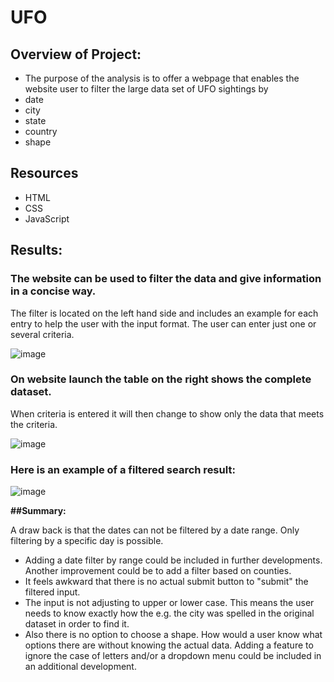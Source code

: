 # UFO

## Overview of Project:
 
 - The purpose of the analysis is to offer a webpage that enables the website user to filter the large data set of UFO sightings by 
  - date
  - city
  - state
  - country
  - shape

## Resources
 - HTML
 - CSS
 - JavaScript
 
## Results: 
 
### The website can be used to filter the data and give information in a concise way. 
The filter is located on the left hand side and includes an example for each entry to help the user with the input format.
The user can enter just one or several criteria. 

![image](https://user-images.githubusercontent.com/91682586/147784029-c076cffd-7b4f-4800-b43a-8010bb9dc35d.png)

### On website launch the table on the right shows the complete dataset. 
When criteria is entered it will then change to show only the data that meets the criteria.

![image](https://user-images.githubusercontent.com/91682586/147783628-9db3960c-5e5e-49f9-a090-41097983dfb7.png)

### Here is an example of a filtered search result:

![image](https://user-images.githubusercontent.com/91682586/147783717-969dab7b-79be-4d9d-b717-8d85aedf4db3.png)


__##Summary:__ 
 
A draw back is that the dates can not be filtered by a date range. Only filtering by a specific day is possible.
 - Adding a date filter by range could be included in further developments. Another improvement could be to add a filter based on counties.
 - It feels awkward that there is no actual submit button to "submit" the filtered input.
 - The input is not adjusting to upper or lower case. This means the user needs to know exactly how the e.g. the city was spelled in the original dataset in order to find it.
 - Also there is no option to choose a shape. How would a user know what options there are without knowing the actual data. Adding a feature to ignore the case of letters and/or
   a dropdown menu could be included in an additional development.

